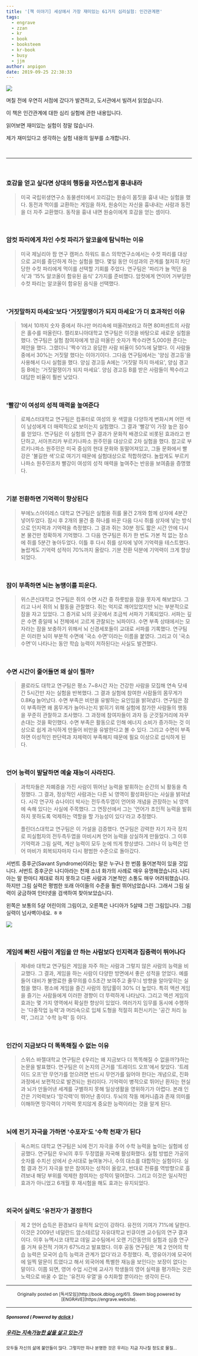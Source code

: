 ```yaml
---
title: '[책 이야기] 세상에서 가장 재미있는 61가지 심리실험: 인간관계편'
tags:
  - engrave
  - zzan
  - kr
  - book
  - booksteem
  - kr-book
  - busy
  - jjm
author: anpigon
date: 2019-09-25 22:38:33
---
```


![](https://i.imgur.com/TZIs9AV.jpg)


며칠 전에 우연히 서점에 갔다가 발견하고, 도서관에서 빌려서 읽었습니다. 

이 책은 인간관계에 대한 심리 실험에 관한 내용입니다.

읽어보면 재미있는 실험이 정말 많습니다.

제가 재미있다고 생각하는 실험 내용의 일부를 소개합니다.

<br>

___

<br>


### 호감을 얻고 싶다면 상대의 행동을 자연스럽게 흉내내라
> 미국 국립위생연구소 동물센터에서 꼬리감는 원숭이 몸짓을 흉내 내는 실험을 했다. 동전과 먹이를 교환하는 게임을 하자, 원숭이는 자신을 흉내내는 사람과 동전을 더 자주 교환했다. 동작을 흉내 내면 원숭이에게 호감을 얻는 셈이다.


<br>

### 암컷 파리에게 차인 수컷 파리가 알코올에 탐닉하는 이유
> 미국 제닐리아 팜 연구 캠퍼스 하워드 휴스 의학연구소에서는 수컷 파리를 대상으로 교미를 중단하게 하는 실험을 했다. 몇일 동안 이성과의 관계를 철저히 차단당한 수컷 파리에게 먹이를 선택할 기회를 주었다. 연구팀은 '파리가 늘 먹던 음식'과 '15% 알코올이 함유된 음식' 2가지를 준비했다. 암컷에게 연이어 거부당한 수컷 파리는 알코올이 함유된 음식을 선택했다.

<br>

### '거짓말하지 마세요'보다 '거짓말쟁이가 되지 마세요'가 더 효과적인 이유
> 1에서 10까지 숫자 중에서 하나만 머리속에 떠올려보라고 하면 80퍼센트의 사람은 홀수를 떠올린다. 캘리포니아대학교 연구팀은 이것을 바탕으로 새로운 실험을 했다. 연구팀은 실험 참여자에게 방금 떠올린 숫자가 짝수라면 5,000원 준다는 제안을 했다. 그랬더니 '짝수'라고 응답한 사람 비율이 50%에 달했다. 이 사람들 중에서 30%는 거짓말 했다는 이야기이다. 그다음 연구팀에서는 '양심 경고등'을 사용해서 다시 실험을 했다. 양심 경고등 A에는 '거짓말 하지 마세요', 양심 경고등 B에는 '거짓말쟁이가 되지 마세요'. 양심 경고등 B를 받은 사람들이 짝수라고 대답한 비율이 훨씬 낮았다.

<br>

### '빨강'이 여성의 성적 매력을 높여준다
> 로체스터대학교 연구팀은 컴퓨터로 여성의 옷 색깔을 다양하게 변화시켜 어떤 색이 남성에게 더 매력적으로 보이는지 실험했다. 그 결과 '빨강'이 가장 높은 점수를 얻었다. 연구팀은 이 실험의 연구 결과가 문화적 배경으로 비롯된 효과라고 판단하고, 서아프리카 부르키나파소 원주민을 대상으로 2차 실험을 했다. 참고로 부르키나파소 원주민은 미국 중심의 현대 문화와 동떨어져있고, 그들 문화에서 빨강은 '불길한 색'으로 여기기 때문에 실험대상으로 적합하였다. 놀랍게도 부르키나파소 원주민조차 빨강이 여성의 성적 매력을 높여주는 반응을 보여줌을 증명했다.

<br>

### 기분 전환하면 기억력이 향상된다
> 부에노스아이레스 대학교 연구팀은 실험용 쥐를 물건 2개와 함께 상자에 4분간 넣어두었다. 잠시 후 2개의 물건 중 하나를 바꾼 다음 다시 쥐를 상자에 넣는 방식으로 인지력과 기억력을 측정했다. 그 결과 쥐는 30분 정도 짧은 시간 안에 다시 본 물건만 정확하게 기억했다. 그 다음 연구팀은 쥐가 한 번도 가본 적 없는 장소에 쥐를 5분간 놓아두었다. 이틀 후 다시 쥐를 상자에 넣어 기억력을 테스트했다. 놀랍게도 기억력 성적이 70%까지 올랐다. 기분 전환 덕분에 기억력이 크게 향상되었다.

<br>

### 잠이 부족하면 뇌는 농떙이를 피운다.
> 위스콘신대학교 연구팀은 쥐의 수면 시간 중 하룻밤을 잠을 못자게 해보았다. 그리고 나서 쥐의 뇌 활동을 관찰했다. 쥐는 억지로 깨어있었지만 뇌는 부분적으로 잠을 자고 있었다. 그 증거로 뇌의 곳곳에서 조금씩 서파가 기록되었다. 서파는 깊은 수면 중일때 뇌 전체에서 고르게 관찰되는 뇌파이다. 수면 부족 상태에서는 모자라는 잠을 보충하기 위해서 뇌 신경세포들이 교대로 서파를 기록했다. 연구팀은 이러한 뇌이 부분적 수면에 '국소 수면'이라는 이름을 붙였다. 그리고 이 '국소 수면'이 나타나는 동안 학습 능력이 저하된다는 사실도 발견했다.

<br>

### 수면 시간이 줄어들면 왜 살이 찔까?
> 콜로라도 대학교 연구팀은 평소 7~8시간 자는 건강한 사람을 모집해 연속 닷새간 5시간만 자는 실험을 반복했다. 그 결과 실험에 참여한 사람들의 몸무게가 0.8Kg 늘어났다.  수면 부족은 비만을 유발하는 요인임을 밝혀냈다. 연구팀은 잠이 부족하면 왜 몸무게가 늘어나는지 밝히기 위해 실험에 참가한 사람들의 행동을 꾸준히 관찰하고 조사했다. 그 과정에 참여자들이 과자 등 군것질거리에 자꾸 손대는 것을 확인했다. 수면 부족은 활동으로 인해 에너지 소비가 증가하는 것 이상으로 쉽게 과식하게 만들어 비만을 유발한다고 볼 수 있다. 그리고 수면이 부족하면 이성적인 판단력과 자제력이 부족해지 때문에 필요 이상으로 섭식하게 된다.



<br>



### 언어 능력이 발달하면 예술 재능이 사라진다.

> 과학자들은 자폐증을 가진 사람이 뛰어난 능력을 발휘하는 순간의 뇌 활동을 측정했다. 그 결과, 정상적인 사람과는 다른 뇌 영역이 활성화된다는 사실을 밝혀냈다. 시각 연구자 슈나이더 박사는 전두측두엽이 언어와 개념을 관장하는 뇌 영역에 속해 있다는 사실에 주목했다. 그 연장선에서 그는 '언어가 초인적 능력을 발휘하지 못하도록 억제하는 역할을 할 가능성이 있다'라고 추정했다.
>
> 플린더스대학교 연구팀은 이 가설을 검증했다. 연구팀은 강력한 자기 자극 장치로 피실험자의 전두측두엽을 마비시켜 언어 능력을 상실하게 만들었다. 그 이후 기억력과 그림 실력, 계산 능력이 모두 눈에 띄게 향상샜다. 그러나 이 능력은 언어 마비가 회복되자마자 다시 평범한 수준으로 돌아갔다.

서번트 증후군(Savant Syndrome)이라는 말은 누구나 한 번쯤 들어본적이 있을 것입니다. 서번트 증후군은 나디아라는 천재 소녀 화가의 사례로 매우 유명해졌습니다. 나디아는 말 한마디 제대로 하지 못하고 다른 사람과 기본적인 소통도 매우 어려워했습니다. 하지만 그림 실력은 평범한 또래 아이들의 수준을 훨씬 뛰어넘었습니다. 그래서 그림 실력이 궁금하여 인터넷을 검색하여 찾아보았습니다.



왼쪽은 보통의 5살 어린이의 그림이고, 오른쪽은 나디아가 5살때 그린 그림입니다. 그림 실력이 넘사벽이네요. ㅎㅎ

![](https://i.imgur.com/FqYGjb7.png)



<br>



### 게임에 빠진 사람이 게임을 안 하는 사람보다 인지력과 집중력이 뛰어나다

> 제네바 대학교 연구팀은 게임을 자주 하는 사람과 그렇지 않은 사람의 능력을 비교했다. 그 결과, 게임을 하는 사람이 다양한 방면에서 좋은 성적을 얻었다. 예를 들어 대비가 불명료한 줄무의를 0.5초간 보여주고 줄무늬 방향을 알아맞히는 실험을 했다. 평소에 게임을 즐긴 사람의 정답률이 30% 더 높았다. 특히 액션 게임을 즐기는 사람들에게 이러한 경향이 더 뚜력하게 나타났다. 그리고 액션 게임의 효과는 몇 가지 영역에서 확실한 향상이 있었다. 여러가지 임무를 동시에 수행하는 '다중작업 능력'과 머리속으로 입체 도형을 적절히 회전시키는 '공간 처리 능력', 그리고 '수학 능력' 등 이다.



<br>



### 인간이 지금보다 더 똑똑해질 수 없는 이유

>스위스 바젤대학교 연구팀은 ⟪우리는 왜 지금보다 더 똑똑해질 수 없을까?⟫하는 논문을 발표했다. 연구팀은 이 논지의 근거를 '트레이드 오프'에서 찾았다. '트레이드 오프'란 무언가를 얻으려면 반드시 무언가를 잃어야 한다는 개념으로, 진화 과정에서 보편적으로 발견되는 원리이다. 기억력이 병적으로 뛰어난 환자는 현실과 뇌가 만들어낸 세계를 구별하지 못해 일상생활을 영위하기가 아렵다. 본래 인간은 기억력보다 '망각력'이 뛰어난 종이다. 두뇌의 작동 메커니즘과 존재 의미를 이해하면 망각력이 기억력 못지않게 중요한 능력이라는 것을 알게 된다.



<br>



### 뇌에 전기 자극을 가하면 '수포자'도 '수학 천재'가 된다

> 옥스퍼드 대학교 연구팀은 뇌에 전기 자극을 주어 수학 능력을 높이는 실험에 성공했다. 연구팀은 우뇌의 후두 두정엽을 자국해 활성화했다. 실험 방법은 가공의 숫자를 수치선 상에서 순서대로 늘여놓거나, 수의 대소를 대합하는 실험이다. 실험 결과 전기 자극을 받은 참여자는 성적이 올랐고, 반대로 전류를 역방향으로 흘려보내 해당 부위를 억제한 참여자는 성적이 떨어졌다. 그리고 이것은 일시적인 효과가 아니었고 6개월 후 재시험을 해도 효과는 유지되었다.



<br>



### 외국어 실력도 '유전자'가 결정한다

> 제 2 언어 습득은 환경보다 유적적 요인이 강하다. 유전의 기여가 71%에 달한다. 이것은 2009년 네덜란드 암스테르담 자유대학교 빈큐이젠 교수팀의 연구 결과이다. 이후 뉴멕시코 대학교 데일 교수팀에서 오랜 기간동안의 실험과 심층 연구를 거쳐 유전적 기여가 67%라고 발표했다. 이후 공동 연구팀은 '제 2 언어의 학습 능력은 모국어 습득 능력과 관계가 없다'라고 주정했다. 즉, 영유아기에 모국어에 일찍 말문이 트였다고 해서 외국어에 특별한 재능을 보인다는 보장이 없다는 말이다. 이쯤 되면, 영어 수업 시간에 교사가 학생들의 영어 실력을 평가하는 것은 노력으로 바꿀 수 없는 '유전자 우열'을 수치화할 뿐이라는 생각이 든다.




***
<center><sup>Originally posted on [독서모임](http://book.dblog.org/61). Steem blog powered by [ENGRAVE](https://engrave.website).</sup></center>

---

#####  <sub> **Sponsored ( Powered by [dclick](https://www.dclick.io) )** </sub>
##### [우리는 지속가능한 삶을 살고 있는가](https://api.dclick.io/v1/c?x=eyJhbGciOiJIUzI1NiIsInR5cCI6IkpXVCJ9.eyJjIjoiYW5waWdvbiIsInMiOiI2MSIsImEiOlsidC0yMDI2Il0sInVybCI6Imh0dHBzOi8vc3RlZW1pdC5jb20venphbi9Ab2xkc3RvbmUvNmt2d2RmIiwiaWF0IjoxNTY5NDU5NDM5LCJleHAiOjE4ODQ4MTk0Mzl9.v4X5vKJxEwyYXZHuNcBHLqueDVay0h0jxKOa9RzBYfY)
<sup>모두들 자신의 삶에 불만들이 많다. 그렇지만 하나 분명한 것은 우리는 지금 지나칠 정도로 물질...</sup>
